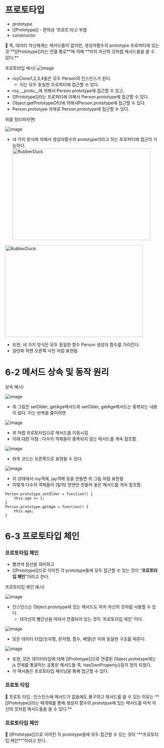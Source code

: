 # 프로토타입

- prototype
- [[Prototype]] - 편의상 ‘프로트’라고 부름
- constructor

<aside>
📢 즉, 데이터 자신에게는 메서드들이 없지만, 생성자함수의 prototype 프로퍼티에 있는 것 **[[Prototype]]라는 연결 통로**에 의해 **마치 자신의 것처럼 메서드들을 쓸 수 있다.**

</aside>

프로토타입 예시)
![image](https://github.com/YuHyeonWook/TIL/assets/110236953/e20fc94a-b500-4f8e-ab29-2d7a56199d5e)



- royClone1,2,3,4들은 모두 Person의 인스턴스가 된다.
    - 이는 모두 동일한 프로퍼티에 접근할 수 있다.
- roy.__proto__에 의해서 Person.prototype에 접근할 수 있고,
- [[Prototype]]라는 프로퍼티에 의해서 Person.prototype에 접근할 수 있다.
- Object.getPrototypeOf()에 의해서Person.prototype에 접근할 수 있다.
- Person.prototype 자체로 Person.prototype에 접근할 수 있다.

위를 정리하자면)

![image](https://github.com/YuHyeonWook/TIL/assets/110236953/9152072b-21a8-4960-942e-7c2205a7ae82)


- 네 가지 방식에 의해서 생성자함수의 prototype이라고 하는 프로퍼티에 접근이 가능하다.
<img src="https://github.com/YuHyeonWook/TIL/assets/110236953/fb97e732-25f2-4081-a2ca-b495752a7b14" width="450px" height="300px" title="px(픽셀) 크기 설정" alt="RubberDuck"></img><br/>

<img src="https://github.com/YuHyeonWook/TIL/assets/110236953/b953cdc7-8924-40de-a58b-88421d87f4a4" width="450px" height="300px" title="px(픽셀) 크기 설정" alt="RubberDuck"></img><br/>

- 또한, 네 가지 방식은 모두 동일한 함수 Person 생성자 함수를 가리킨다.
- 일반화 하면 오른쪽 사진 처럼 표현됨

# 6-2 메서드 상속 및 동작 원리

상속 예시)

![image](https://github.com/YuHyeonWook/TIL/assets/110236953/11d7bd17-5ceb-4b97-a477-31fa642aa9a8)


- 위 그림은 setOlder, getAge메서드와 setOlder, getAge메서드는 중복되는 내용이 많다. 이는 반복을 줄이려면

![image](https://github.com/YuHyeonWook/TIL/assets/110236953/5f466fa9-d569-48d6-9182-4611cf6f1275)


- 위 처럼 프로토타입으로 메서드를 이동시킴
- 이에 대한 이점 : 다수의 객체들이 중복되지 않는 메서드를 계속 참조함.

![image](https://github.com/YuHyeonWook/TIL/assets/110236953/0d23912e-2a8f-48aa-9e04-ca17140fe3f7)


- 좌측 코드는 오른쪽으로 표현될 수 있다.

![image](https://github.com/YuHyeonWook/TIL/assets/110236953/372b8f23-2d9b-429f-a6c1-5716474baada)


- 이 상태에서 roy객체, jay객체 등을 만들면 위 그림 처럼 표현됨
- 이렇게 다수의 객체들이 (밑의) 한번만 만들어 놓은 메서드를 계속 참조함.

```
Person.prototype.setOlder = function() {
    this.age += 1;
}
Person.prototype.getAge = function() {
    this.age;
}
```

# 6-3 프로토타입 체인

### 프로토타입 체인

- 빨갠색 점선을 의미하고
- [[Prototype]]으로 이어진 각 prototype들에 모두 접근할 수 있는 것이 “**프로토타입 체인**”이라고 한다.

프로토타입 체인 예시)

![image](https://github.com/YuHyeonWook/TIL/assets/110236953/e43ad8f2-351a-4ecb-9467-5d161ee8ee03)


- 인스턴스는 Object.prototype에 있는 메서드도 마치 자신의 것처럼 사용할 수 있다.
    - 대각선의 빨간선을 따라서 연결되어 있는 것이 ‘프로토타입 체인’ 이다.

![image](https://github.com/YuHyeonWook/TIL/assets/110236953/fe0953bc-437b-40ea-b3cf-986d180a49a4)


- 모든 데이터 타입(숫자형, 문자형, 함수, 배열)은 이와 동일한 구조를 따른다.

![image](https://github.com/YuHyeonWook/TIL/assets/110236953/92594243-0bd1-4e68-9935-bfe692bd38a3)


- 또한, 모든 데이터타입에 대해 [[Prototype]]으로 연결된 Object.prototype에는 js 전체를 통괄하는 공통된 메서드들 즉, hasOwnProperty()등이 정의 되었다.
- 이 메서들은 프로토타입 체이닝을 통해 접근할 수 있다.

### 프로토 타입

<aside>
📌 프로토 타입 : 인스턴스에 메서드가 없음에도 불구하고 메서드를 쓸 수 있는 이유는  **[[Prototype]]라는 매개체를 통해 생성자 함수의 prototpye에 있는 메서드를 마치 자신의 것처럼 메서드들을 쓸 수 있다.**

</aside>

### 프로토타입 체인

<aside>
📌 [[Prototype]]으로 이어진 각 prototype들에 모두 접근할 수 있는 것이 “**프로토타입 체인**”이라고 한다.

</aside>
